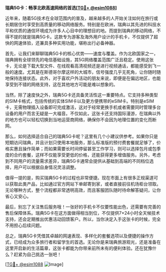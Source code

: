 **瑞典5G卡：畅享北欧高速网络的首选[[TG💪+ @esim1088](https://t.me/s/esim1088)]**

近年来，随着5G技术在全球范围内的普及，越来越多的人开始关注如何在旅行或长期居住时享受到高质量的移动网络服务。特别是在欧洲，瑞典以其先进的科技水平和优质的通信环境成为许多人心目中的理想目的地。而提到瑞典的移动网络，不得不提的就是瑞典5G卡。这款专为游客及海外用户设计的手机卡，不仅提供了超快的网速体验，还兼具多种实用功能，堪称出行必备神器。

首先，让我们来聊聊瑞典5G卡的核心优势——速度与覆盖。作为北欧国家之一，瑞典拥有全球领先的电信基础设施，其5G网络覆盖范围广泛且稳定。使用这张卡，无论是下载大型文件、在线观看高清视频还是进行视频通话，都能感受到飞一般的速度。尤其是在斯德哥尔摩这样的大城市，信号强度几乎无死角，让你随时随地保持连接状态。此外，对于喜欢户外活动的朋友来说，即便是在偏远地区，也能享受到不错的网络支持，这在其他地方可能是难以想象的。

当然，除了速度快之外，瑞典5G卡还具备灵活性这一重要特点。它支持多种类型的SIM卡格式，包括传统的实体SIM卡以及更方便携带的eSIM卡。特别是eSIM卡，无需物理插入设备即可完成激活，这对于经常更换手机或者需要同时管理多台设备的用户而言无疑是一大福音。不仅如此，这张卡还支持国际漫游，在瑞典以外的地方也可以轻松切换到当地运营商网络，确保你不会因为地理位置的变化而断网。

那么，如何选择适合自己的瑞典5G卡呢？这里有几个小建议供参考。如果你只是短期访问瑞典，并且计划只使用本地服务，那么标准版的预付费套餐就足够了，价格实惠且操作简单；而如果需要长时间停留甚至工作学习，则可以选择包月或包季度的合约套餐，这样不仅能享受更低的价格，还能获得更多增值服务。另外，考虑到不同用户的流量需求差异，瑞典5G卡通常会提供从基础到高端的不同档位选择，用户可以根据自身情况灵活调整。

值得一提的是，购买瑞典5G卡的过程也非常便捷。现在市面上有很多正规渠道可以获取此类产品，比如通过官方网站下单邮寄到家，或者直接前往机场柜台领取。无论哪种方式，整个流程都非常透明高效，而且客服团队随时待命解答疑问，让你省心又安心。

最后，别忘了关注售后服务哦！一张好的手机卡不仅要性能出色，还需要有完善的售后保障体系。瑞典5G卡在这方面做得相当到位，不仅提供7×24小时全天候技术支持，还会定期推出优惠活动回馈客户。所以，当你决定入手这张卡的时候，完全不用担心后续问题。

总之，瑞典5G卡凭借其卓越的网速表现、多样化的套餐选项以及便捷的操作方式，已经成为众多旅行者和留学生的首选。无论你是来瑞典旅游观光，还是准备在这里开启新的生活篇章，这张卡都能为你带来前所未有的便利体验。还在犹豫什么？赶紧为自己挑选一张吧！

[[TG💪+ @esim1088](https://t.me/s/esim1088) ![Image](https://i.postimg.cc/4NQfJmqS/Snipaste-2025-05-13-00-14-12.png)]